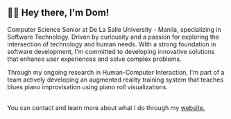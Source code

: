 ## 🧑‍💻 Hey there, I'm Dom!

Computer Science Senior at De La Salle University - Manila, specializing in Software Technology. Driven by curiousity and a passion for exploring the intersection of technology and human needs. With a strong foundation in software development, I'm committed to developing innovative solutions that enhance user experiences and solve complex problems. 


Through my ongoing research in Human-Computer Interaction, I'm part of a team actively developing an augmented reality training system that teaches blues piano improvisation using piano roll visualizations.<br><br>

You can contact and learn more about what I do through my [website.](https://dlmbaccay.vercel.app)<br>

